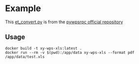 # Example

This [et_convert.py](et_convert.py) is from the [pywpsrpc official repository](https://github.com/timxx/pywpsrpc/tree/master/examples/rpcetapi)

## Usage

```shell
docker build -t xy-wps-xls:latest .
docker run --rm -v $(pwd):/app/data xy-wps-xls --format pdf /app/data/test.xls
```
